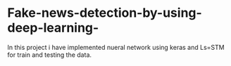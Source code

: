 # Fake-news-detection-by-using-deep-learning-
In this project i have implemented nueral network using keras and Ls=STM for train and testing the data.
